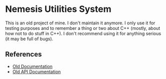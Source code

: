 Nemesis Utilities System
============

This is an old project of mine. I don't maintain it anymore. I only use it for testing purposes and to remember a thing or two about C++ (mostly, about how
not to do stuff in C++). I don't recommend using it for anything serious (it may be full of bugs).


References
----

* [Old Documentation](http://www.orpiske.net/legacy/nus/doc/nus.html)
* [Old API Documentation](http://www.orpiske.net/legacy/nus/doc/api/classes.html)
